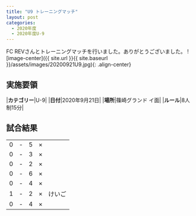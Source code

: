 ```yaml
---
title: "U9 トレーニングマッチ"
layout: post
categories:
  - 2020年度
  - 2020年度U-9
---
```


FC REVさんとトレーニングマッチを行いました。ありがとうございました。
![image-center]({{ site.url }}{{ site.baseurl }}/assets/images/20200921U9.jpg){: .align-center}

## 実施要領

|**カテゴリー**|U-9|
|**日付**|2020年9月21日|
|**場所**|篠崎グランド イ面|
|**ルール**|8人制15分|

## 試合結果

|    |   |    |         |    |
|:--:|:-:|:--:|:--:|:--------|
|    0| - |   5|×||
|    0| - |   3|×||
|    0| - |   2|×||
|    0| - |   6|×||
|    0| - |   4|×||
|    1| - |   2|×|けいご|
|    0| - |   4|×||

